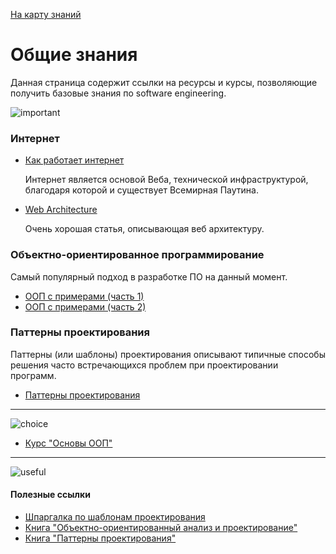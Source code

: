   <a href="https://github.com/js-machine/dashboard/blob/master/knowledge-map/MAP.md#start">На карту знаний</a>
 
 # Общие знания

Данная страница содержит ссылки на ресурсы и курсы, позволяющие получить базовые знания по software engineering.

![important]

 ### Интернет

* [Как работает интернет](https://developer.mozilla.org/ru/docs/Learn/How_the_Internet_works)

  Интернет является основой Веба, технической инфраструктурой, благодаря которой и существует Всемирная Паутина. 

* [Web Architecture](https://engineering.videoblocks.com/web-architecture-101-a3224e126947)

  Очень хорошая статья, описывающая веб архитектуру.

### Объектно-ориентированное программирование

 Самый популярный подход в разработке ПО на данный момент.
  
* [ООП с примерами (часть 1)](https://habr.com/post/87119/)
* [ООП с примерами (часть 2)](https://habr.com/post/87205/)

 
### Паттерны проектирования

  Паттерны (или шаблоны) проектирования описывают типичные способы решения часто встречающихся проблем при проектировании программ. 

 * [Паттерны проектирования](https://refactoring.guru/ru/design-patterns)
 

---
![choice]

* [Курс "Основы ООП"](https://geekbrains.ru/courses/70?utm_source=blog&utm_medium=social&utm_campaign=blog_gb_22.09.15)

---
![useful]

#### Полезные ссылки

* [Шпаргалка по шаблонам проектирования](https://habr.com/post/210288/)
* [Книга "Объектно-ориентированный анализ и проектирование"](https://oz.by/books/more10665159.html)
* [Книга "Паттерны проектирования"](https://oz.by/books/more10182766.html)

[important]: https://github.com/js-machine/dashboard/blob/master/knowledge-map/images/important.png
[choice]: https://github.com/js-machine/dashboard/blob/master/knowledge-map/images/choice.png
[useful]: https://github.com/js-machine/dashboard/blob/master/knowledge-map/images/useful.png
